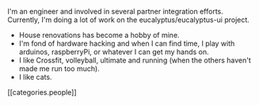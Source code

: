 I'm an engineer and involved in several partner integration efforts. Currently, I'm doing a lot of work on the eucalyptus/eucalyptus-ui project.

  * House renovations has become a hobby of mine.
  * I'm fond of hardware hacking and when I can find time, I play with arduinos, raspberryPi, or whatever I can get my hands on.
  * I like Crossfit, volleyball, ultimate and running (when the others haven't made me run too much).
  * I like cats.

[[categories.people]]